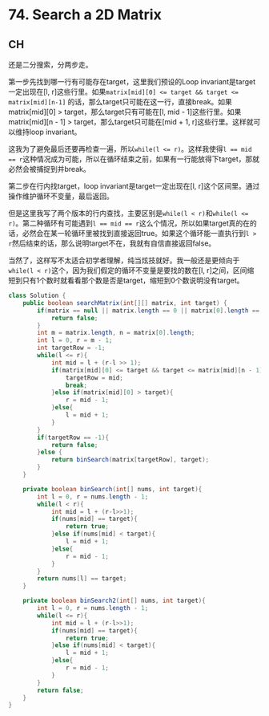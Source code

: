 # 74. Search a 2D Matrix

## CH

还是二分搜索，分两步走。

第一步先找到哪一行有可能存在target，这里我们预设的Loop invariant是target一定出现在[l, r]这些行里。如果`matrix[mid][0] <= target && target <= matrix[mid][n-1]` 的话，那么target只可能在这一行，直接break。如果matrix[mid][0] > target，那么target只有可能在[l, mid - 1]这些行里。如果matrix[mid][n - 1] > target，那么target只可能在[mid + 1, r]这些行里。这样就可以维持loop invariant。

这我为了避免最后还要再检查一遍，所以`while(l <= r)`。这样我使得`l == mid == r`这种情况成为可能，所以在循环结束之前，如果有一行能放得下target，那就必然会被捕捉到并break。

第二步在行内找target，loop invariant是target一定出现在[l, r]这个区间里。通过操作维护循环不变量，最后返回。

但是这里我写了两个版本的行内查找，主要区别是`while(l < r)`和`while(l <= r)`。第二种循环有可能遇到`l == mid == r`这么个情况，所以如果target真的在的话，必然会在某一轮循环里被找到直接返回true。如果这个循环能一直执行到`l > r`然后结束的话，那么说明target不在，我就有自信直接返回false。

当然了，这样写不太适合初学者理解，纯当炫技就好。我一般还是更倾向于`while(l < r)`这个，因为我们假定的循环不变量是要找的数在[l, r]之间，区间缩短到只有1个数时就看看那个数是否是target，缩短到0个数说明没有target。

```java
class Solution {
    public boolean searchMatrix(int[][] matrix, int target) {
        if(matrix == null || matrix.length == 0 || matrix[0].length == 0){
            return false;
        }
        int m = matrix.length, n = matrix[0].length;
        int l = 0, r = m - 1;
        int targetRow = -1;
        while(l <= r){
            int mid = l + (r-l >> 1);
            if(matrix[mid][0] <= target && target <= matrix[mid][n - 1]){
                targetRow = mid;
                break;
            }else if(matrix[mid][0] > target){
                r = mid - 1;
            }else{
                l = mid + 1;
            }
        }
        if(targetRow == -1){
            return false;
        }else {
            return binSearch(matrix[targetRow], target);
        }
    }

    private boolean binSearch(int[] nums, int target){
        int l = 0, r = nums.length - 1;
        while(l < r){
            int mid = l + (r-l>>1);
            if(nums[mid] == target){
                return true;
            }else if(nums[mid] < target){
                l = mid + 1;
            }else{
                r = mid - 1;
            }
        }
        return nums[l] == target;
    }

    private boolean binSearch2(int[] nums, int target){
        int l = 0, r = nums.length - 1;
        while(l <= r){
            int mid = l + (r-l>>1);
            if(nums[mid] == target){
                return true;
            }else if(nums[mid] < target){
                l = mid + 1;
            }else{
                r = mid - 1;
            }
        }
        return false;
    }
}
```